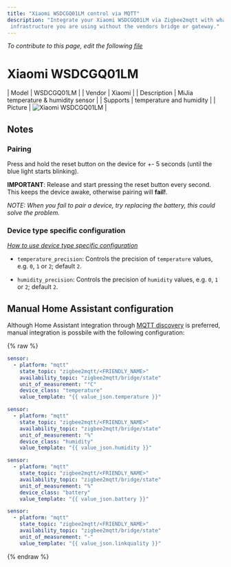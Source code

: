 ```yaml
---
title: "Xiaomi WSDCGQ01LM control via MQTT"
description: "Integrate your Xiaomi WSDCGQ01LM via Zigbee2mqtt with whatever smart home
 infrastructure you are using without the vendors bridge or gateway."
---
```


*To contribute to this page, edit the following
[file](https://github.com/Koenkk/zigbee2mqtt.io/blob/master/docs/devices/WSDCGQ01LM.md)*

# Xiaomi WSDCGQ01LM

| Model | WSDCGQ01LM  |
| Vendor  | Xiaomi  |
| Description | MiJia temperature & humidity sensor |
| Supports | temperature and humidity |
| Picture | ![Xiaomi WSDCGQ01LM](../images/devices/WSDCGQ01LM.jpg) |

## Notes


### Pairing
Press and hold the reset button on the device for +- 5 seconds (until the blue light starts blinking).

**IMPORTANT**: Release and start pressing the reset button every second.
This keeps the device awake, otherwise pairing will **fail!**.

*NOTE: When you fail to pair a device, try replacing the battery, this could solve the problem.*


### Device type specific configuration
*[How to use device type specific configuration](../configuration/device_specific_configuration.md)*


* `temperature_precision`: Controls the precision of `temperature` values,
e.g. `0`, `1` or `2`; default `2`.


* `humidity_precision`: Controls the precision of `humidity` values, e.g. `0`, `1` or `2`; default `2`.


## Manual Home Assistant configuration
Although Home Assistant integration through [MQTT discovery](../integration/home_assistant) is preferred,
manual integration is possbile with the following configuration:


{% raw %}
```yaml
sensor:
  - platform: "mqtt"
    state_topic: "zigbee2mqtt/<FRIENDLY_NAME>"
    availability_topic: "zigbee2mqtt/bridge/state"
    unit_of_measurement: "°C"
    device_class: "temperature"
    value_template: "{{ value_json.temperature }}"

sensor:
  - platform: "mqtt"
    state_topic: "zigbee2mqtt/<FRIENDLY_NAME>"
    availability_topic: "zigbee2mqtt/bridge/state"
    unit_of_measurement: "%"
    device_class: "humidity"
    value_template: "{{ value_json.humidity }}"

sensor:
  - platform: "mqtt"
    state_topic: "zigbee2mqtt/<FRIENDLY_NAME>"
    availability_topic: "zigbee2mqtt/bridge/state"
    unit_of_measurement: "%"
    device_class: "battery"
    value_template: "{{ value_json.battery }}"

sensor:
  - platform: "mqtt"
    state_topic: "zigbee2mqtt/<FRIENDLY_NAME>"
    availability_topic: "zigbee2mqtt/bridge/state"
    unit_of_measurement: "-"
    value_template: "{{ value_json.linkquality }}"
```
{% endraw %}


